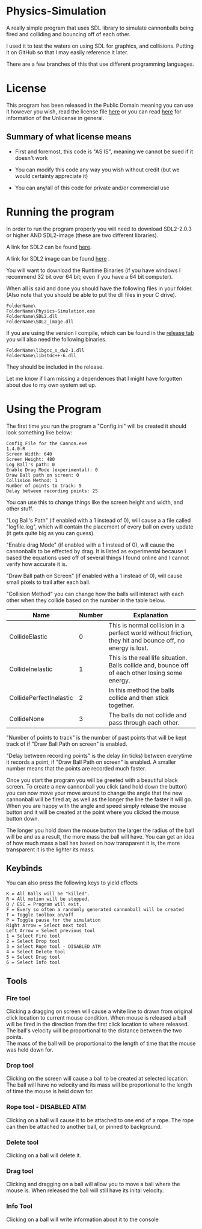 # Physics-Simulation

A really simple program that uses SDL library to simulate cannonballs being fired and colliding and bouncing off of each other.

I used it to test the waters on using SDL for graphics, and collisions. Putting it on GitHub so that I may easily reference it later.

There are a few branches of this that use different programming languages.

# License

This program has been released in the Public Domain meaning you can use it however you wish, read the license file [here](https://github.com/Dragon-Wonder/Physics-Collision-Simulator/blob/master/docs/LICENSE.md) 
or you can read [here](http://unlicense.org) for information of the Unlicense in general.

## Summary of what license means

* First and foremost, this code is "AS IS", meaning we cannot be sued if it doesn't work

* You can modify this code any way you wish without credit (but we would certainty appreciate it)

* You can any/all of this code for private and/or commercial use

# Running the program

In order to run the program properly you will need to download SDL2-2.0.3 or higher AND SDL2-image (these are two different libraries). 

A link for SDL2 can be found [here](https://www.libsdl.org/download-2.0.php).

A link for SDL2 image can be found [here](https://www.libsdl.org/projects/SDL_image/) .

You will want to download the Runtime Binaries (if you have windows I recommend 32 bit over 64 bit; even if you have a 64 bit computer).

When all is said and done you should have the following files in your folder. (Also note that you should be able to put the dll files in your C drive).

```
FolderName\
FolderName\Physics-Simulation.exe
FolderName\SDL2.dll
FolderName\SDL2_image.dll
```

If you are using the version I compile, which can be found in the [release tab](https://github.com/Dragon-Wonder/Physics-Collision-Simulator/releases) 
you will also need the following binaries. 

```
FolderName\libgcc_s_dw2-1.dll
FolderName\libstdc++-6.dll
```

They should be included in the release. 

Let me know if I am missing a dependences that I might have forgotten about due to my own system set up.

# Using the Program

The first time you run the program a "Config.ini" will be created it should look something like below:

```
Config File for the Cannon.exe
1.4.0-R
Screen Width: 640
Screen Height: 480
Log Ball's path: 0
Enable Drag Mode (experimental): 0
Draw Ball path on screen: 0
Collision Method: 1
Number of points to track: 5
Delay between recording points: 25
```

You can use this to change things like the screen height and width, and other stuff.

"Log Ball's Path" (if enabled with a 1 instead of 0), will cause a a file called "logfile.log", which will contain the placement of every ball on every update (it gets quite big as you can guess).

"Enable drag Mode" (if enabled with a 1 instead of 0), will cause the cannonballs to be effected by drag. It is listed as experimental because I based the equations used off of several things I found 
online and I cannot verify how accurate it is.

"Draw Ball path on Screen" (if enabled with a 1 instead of 0), will cause small pixels to trail after each ball.

"Collision Method" you can change how the balls will interact with each other when they collide based on the number in the table below.

| Name                    | Number | Explanation                                                                                                |
|-------------------------|--------|------------------------------------------------------------------------------------------------------------|
| CollideElastic          | 0      | This is normal collision in a perfect world without  friction, they hit and bounce off, no energy is lost. |
| CollideInelastic        | 1      | This is the real life situation. Balls collide and,  bounce off of each other losing some energy.          |
| CollidePerfectInelastic | 2      | In this method the balls collide and then stick together.                                                  |
| CollideNone             | 3      | The balls do not collide and pass through each other.                                                      |


"Number of points to track" is the number of past points that will be kept track of if "Draw Ball Path on screen" is enabled.

"Delay between recording points" is the delay (in ticks) between everytime it records a point, if "Draw Ball Path on screen" is enabled.
A smaller number means that the points are recorded much faster.

Once you start the program you will be greeted with a beautiful black screen. To create a new cannonball you click (and hold down the button) 
you can now move your move around to change the angle that the new cannonball will be fired at; as well as the longer the line the faster it will go. 
When you are happy with the angle and speed simply release the mouse button and it will be created at the point where you clicked the mouse button down.

The longer you hold down the mouse button the larger the radius of the ball will be and as a result, the more mass the ball will have. You can get an 
idea of how much mass a ball has based on how transparent it is, the more transparent it is the lighter its mass.

## Keybinds

You can also press the following keys to yield effects

```
K = All Balls will be "killed".
R = All motion will be stopped.
Q / ESC = Program will exit.
F = Every so often a randomly generated cannonball will be created
T = Toggle toolbox on/off
P = Toggle pause for the simulation
Right Arrow = Select next tool
Left Arrow = Select previous tool
1 = Select Fire tool
2 = Select Drop tool
3 = Select Rope tool - DISABLED ATM
4 = Select Delete tool
5 = Select Drag tool
6 = Select Info tool
```

## Tools

### Fire tool

Clicking a dragging on screen will cause a white line to drawn from original click location to current mouse condition. 
When mouse is released a ball will be fired in the direction from the first click location to where released. The ball's velocity will be proportional to the distance between the two points.  
The mass of the ball will be proportional to the length of time that the mouse was held down for.

### Drop tool

Clicking on the screen will cause a ball to be created at selected location. The ball will have no velocity and its mass will be proportional to the length of time the mouse is held down for.

### Rope tool - DISABLED ATM

Clicking on a ball will cause it to be attached to one end of a rope. The rope can then be attached to another ball, or pinned to background. 

### Delete tool

Clicking on a ball will delete it.

### Drag tool

Clicking and dragging on a ball will allow you to move a ball where the mouse is. When released the ball will still have its inital velocity.

### Info Tool

Clicking on a ball will write information about it to the console
